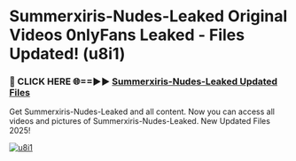 # Summerxiris-Nudes-Leaked Original Videos 0nlyFans Leaked - Files Updated! (u8i1)

<h3>🔴 CLICK HERE 🌐==►► <a href="https://tinyurl.com/yc6ubb5a" rel="nofollow">Summerxiris-Nudes-Leaked Updated Files</a></h3>

Get Summerxiris-Nudes-Leaked and all content. Now you can access all videos and pictures of Summerxiris-Nudes-Leaked. New Updated Files 2025!

[![u8i1](https://i.imgur.com/7eu0CRL.gif)](https://tinyurl.com/yc6ubb5a)

